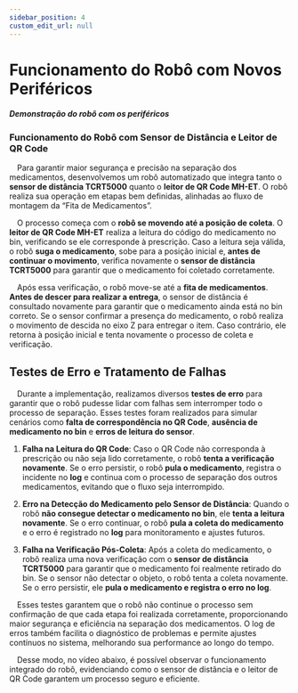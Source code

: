 ```yaml
---
sidebar_position: 4
custom_edit_url: null
---
```


# Funcionamento do Robô com Novos Periféricos

##### Demonstração do robô com os periféricos 

### Funcionamento do Robô com Sensor de Distância e Leitor de QR Code

&emsp;Para garantir maior segurança e precisão na separação dos medicamentos, desenvolvemos um robô automatizado que integra tanto o **sensor de distância TCRT5000** quanto o **leitor de QR Code MH-ET**. O robô realiza sua operação em etapas bem definidas, alinhadas ao fluxo de montagem da “Fita de Medicamentos”.

&emsp;O processo começa com o **robô se movendo até a posição de coleta**. O **leitor de QR Code MH-ET** realiza a leitura do código do medicamento no bin, verificando se ele corresponde à prescrição. Caso a leitura seja válida, o robô **suga o medicamento**, sobe para a posição inicial e, **antes de continuar o movimento**, verifica novamente o **sensor de distância TCRT5000** para garantir que o medicamento foi coletado corretamente.

&emsp;Após essa verificação, o robô move-se até a **fita de medicamentos**. **Antes de descer para realizar a entrega**, o sensor de distância é consultado novamente para garantir que o medicamento ainda está no bin correto. Se o sensor confirmar a presença do medicamento, o robô realiza o movimento de descida no eixo Z para entregar o item. Caso contrário, ele retorna à posição inicial e tenta novamente o processo de coleta e verificação.

## Testes de Erro e Tratamento de Falhas

&emsp;Durante a implementação, realizamos diversos **testes de erro** para garantir que o robô pudesse lidar com falhas sem interromper todo o processo de separação. Esses testes foram realizados para simular cenários como **falta de correspondência no QR Code**, **ausência de medicamento no bin** e **erros de leitura do sensor**.

1. **Falha na Leitura do QR Code**: Caso o QR Code não corresponda à prescrição ou não seja lido corretamente, o robô **tenta a verificação novamente**. Se o erro persistir, o robô **pula o medicamento**, registra o incidente no **log** e continua com o processo de separação dos outros medicamentos, evitando que o fluxo seja interrompido.
   
2. **Erro na Detecção do Medicamento pelo Sensor de Distância**: Quando o robô **não consegue detectar o medicamento no bin**, ele **tenta a leitura novamente**. Se o erro continuar, o robô **pula a coleta do medicamento** e o erro é registrado no **log** para monitoramento e ajustes futuros.

3. **Falha na Verificação Pós-Coleta**: Após a coleta do medicamento, o robô realiza uma nova verificação com o **sensor de distância TCRT5000** para garantir que o medicamento foi realmente retirado do bin. Se o sensor não detectar o objeto, o robô tenta a coleta novamente. Se o erro persistir, ele **pula o medicamento e registra o erro no log**.

&emsp;Esses testes garantem que o robô não continue o processo sem confirmação de que cada etapa foi realizada corretamente, proporcionando maior segurança e eficiência na separação dos medicamentos. O log de erros também facilita o diagnóstico de problemas e permite ajustes contínuos no sistema, melhorando sua performance ao longo do tempo.

&emsp;Desse modo, no vídeo abaixo, é possível observar o funcionamento integrado do robô, evidenciando como o sensor de distância e o leitor de QR Code garantem um processo seguro e eficiente.












